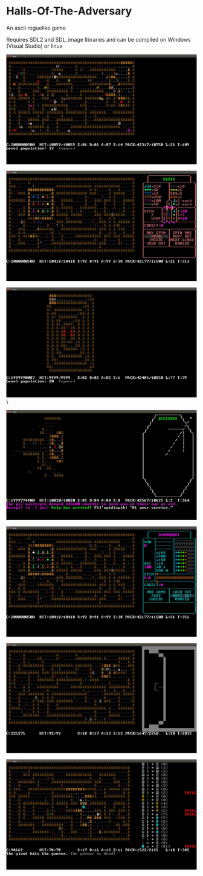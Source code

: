 # Halls-Of-The-Adversary
An ascii roguelike game

Requires SDL2 and SDL_image libraries and can be compiled on Windows (Visual Studio) or linux

![Alt text](/screenshots/screenshot1.jpg?raw=true "Screenshot1")

![Alt text](/screenshots/Casino1.jpg?raw=true "Casino1")

![Alt text](/screenshots/SpecialLevelLayout.jpg?raw=true "SpecialLevelLayout")\

![Alt text](/screenshots/SatelliteTransaction.jpg?raw=true "transaction")

![Alt text](/screenshots/MachinesHaveRandomAttributes2.jpg?raw=true "attributes2")

![Alt text](/screenshots/ArmsDealerHideout.jpg?raw=true "Hideout")

![Alt text](/screenshots/NPCAttackingAnotherNPC.jpg?raw=true "npcattack")

